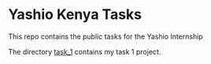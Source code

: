 # Yashio Kenya Tasks

This repo contains the public tasks for the Yashio Internship

The directory [task_1](./task_1) contains my task 1 project.
